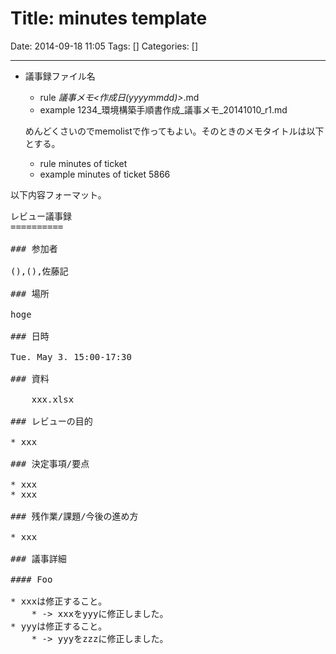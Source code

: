 # Title: minutes template

Date: 2014-09-18 11:05
Tags: []
Categories: []

---

* 議事録ファイル名
	* rule
			<ticket number>_<ticket name>_議事メモ_<作成日(yyyymmdd)>_<revision>.md
	* example
			1234_環境構築手順書作成_議事メモ_20141010_r1.md

	 めんどくさいのでmemolistで作ってもよい。そのときのメモタイトルは以下とする。
	* rule
			minutes of ticket <ticket number>
	* example
			minutes of ticket 5866

以下内容フォーマット。

<pre>
レビュー議事録
==========

### 参加者

(),(),佐藤記

### 場所

hoge

### 日時

Tue. May 3. 15:00-17:30

### 資料

	xxx.xlsx

### レビューの目的

* xxx

### 決定事項/要点

* xxx
* xxx

### 残作業/課題/今後の進め方

* xxx

### 議事詳細

#### Foo

* xxxは修正すること。
	* -> xxxをyyyに修正しました。
* yyyは修正すること。
	* -> yyyをzzzに修正しました。

</pre>
